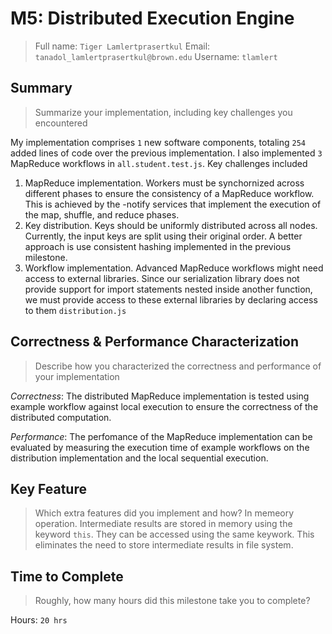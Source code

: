 # M5: Distributed Execution Engine
> Full name: `Tiger Lamlertprasertkul`
> Email:  `tanadol_lamlertprasertkul@brown.edu`
> Username:  `tlamlert`

## Summary
> Summarize your implementation, including key challenges you encountered

My implementation comprises `1` new software components, totaling `254` added lines of code over the previous implementation. I also implemented `3` MapReduce workflows in `all.student.test.js`. Key challenges included
1. MapReduce implementation. Workers must be synchornized across different phases to ensure the consistency of a MapReduce workflow. This is achieved by the -notify services that implement the execution of the map, shuffle, and reduce phases.
2. Key distribution. Keys should be uniformly distributed across all nodes. Currently, the input keys are split using their original order. A better approach is use consistent hashing implemented in the previous milestone.
3. Workflow implementation. Advanced MapReduce workflows might need access to external libraries. Since our serialization library does not provide support for import statements nested inside another function, we must provide access to these external libraries by declaring access to them `distribution.js`

## Correctness & Performance Characterization
> Describe how you characterized the correctness and performance of your implementation

*Correctness*: The distributed MapReduce implementation is tested using example workflow against local execution to ensure the correctness of the distributed computation.

*Performance*: The perfomance of the MapReduce implementation can be evaluated by measuring the execution time of example workflows on the distribution implementation and the local sequential execution.

## Key Feature
> Which extra features did you implement and how?
In memeory operation. Intermediate results are stored in memory using the keyword `this`. They can be accessed using the same keywork. This eliminates the need to store intermediate results in file system.

## Time to Complete
> Roughly, how many hours did this milestone take you to complete?

Hours: `20 hrs`

